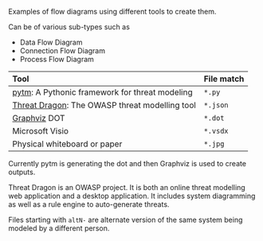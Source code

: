 Examples of flow diagrams using different tools to create them.

Can be of various sub-types such as 
* Data Flow Diagram
* Connection Flow Diagram
* Process Flow Diagram

Tool | File match |
:--- | :---
| [pytm](https://github.com/izar/pytm/): A Pythonic framework for threat modeling | `*.py` |
| [Threat Dragon](https://owasp.org/www-project-threat-dragon/): The OWASP threat modelling tool | `*.json` |
| [Graphviz](https://graphviz.gitlab.io/) DOT | `*.dot` |
| Microsoft Visio | `*.vsdx` |
| Physical whiteboard or paper | `*.jpg` |

Currently pytm is generating the dot and then Graphviz is used to create outputs.

Threat Dragon is an OWASP project. It is both an online threat modelling web application and a desktop application. It includes system diagramming as well as a rule engine to auto-generate threats.

Files starting with `altN-` are alternate version of the same system being modeled by a different person.
